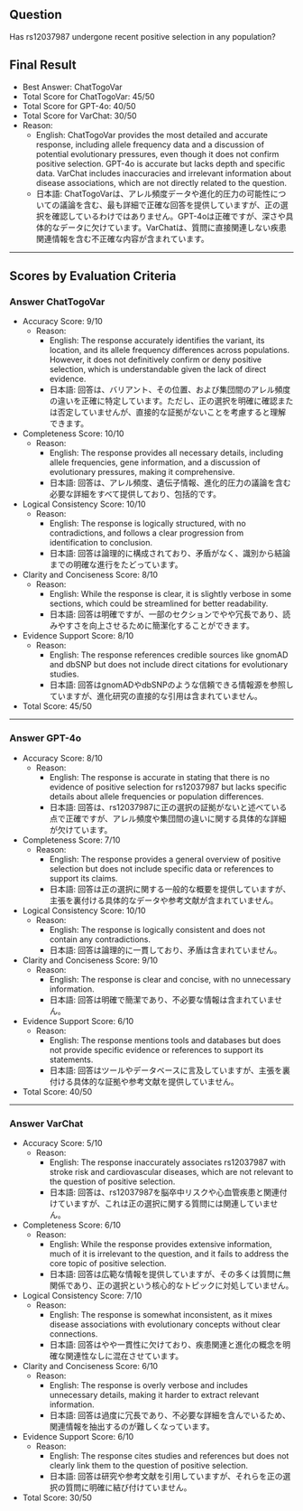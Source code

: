 ## Question

Has rs12037987 undergone recent positive selection in any population?

## Final Result

- Best Answer: ChatTogoVar
- Total Score for ChatTogoVar: 45/50
- Total Score for GPT-4o: 40/50
- Total Score for VarChat: 30/50
- Reason:
  - English: ChatTogoVar provides the most detailed and accurate response, including allele frequency data and a discussion of potential evolutionary pressures, even though it does not confirm positive selection. GPT-4o is accurate but lacks depth and specific data. VarChat includes inaccuracies and irrelevant information about disease associations, which are not directly related to the question.
  - 日本語: ChatTogoVarは、アレル頻度データや進化的圧力の可能性についての議論を含む、最も詳細で正確な回答を提供していますが、正の選択を確認しているわけではありません。GPT-4oは正確ですが、深さや具体的なデータに欠けています。VarChatは、質問に直接関連しない疾患関連情報を含む不正確な内容が含まれています。

---

## Scores by Evaluation Criteria

### Answer ChatTogoVar
- Accuracy Score: 9/10
  - Reason: 
    - English: The response accurately identifies the variant, its location, and its allele frequency differences across populations. However, it does not definitively confirm or deny positive selection, which is understandable given the lack of direct evidence.
    - 日本語: 回答は、バリアント、その位置、および集団間のアレル頻度の違いを正確に特定しています。ただし、正の選択を明確に確認または否定していませんが、直接的な証拠がないことを考慮すると理解できます。
- Completeness Score: 10/10
  - Reason: 
    - English: The response provides all necessary details, including allele frequencies, gene information, and a discussion of evolutionary pressures, making it comprehensive.
    - 日本語: 回答は、アレル頻度、遺伝子情報、進化的圧力の議論を含む必要な詳細をすべて提供しており、包括的です。
- Logical Consistency Score: 10/10
  - Reason: 
    - English: The response is logically structured, with no contradictions, and follows a clear progression from identification to conclusion.
    - 日本語: 回答は論理的に構成されており、矛盾がなく、識別から結論までの明確な進行をたどっています。
- Clarity and Conciseness Score: 8/10
  - Reason: 
    - English: While the response is clear, it is slightly verbose in some sections, which could be streamlined for better readability.
    - 日本語: 回答は明確ですが、一部のセクションでやや冗長であり、読みやすさを向上させるために簡潔化することができます。
- Evidence Support Score: 8/10
  - Reason: 
    - English: The response references credible sources like gnomAD and dbSNP but does not include direct citations for evolutionary studies.
    - 日本語: 回答はgnomADやdbSNPのような信頼できる情報源を参照していますが、進化研究の直接的な引用は含まれていません。
- Total Score: 45/50

---

### Answer GPT-4o
- Accuracy Score: 8/10
  - Reason: 
    - English: The response is accurate in stating that there is no evidence of positive selection for rs12037987 but lacks specific details about allele frequencies or population differences.
    - 日本語: 回答は、rs12037987に正の選択の証拠がないと述べている点で正確ですが、アレル頻度や集団間の違いに関する具体的な詳細が欠けています。
- Completeness Score: 7/10
  - Reason: 
    - English: The response provides a general overview of positive selection but does not include specific data or references to support its claims.
    - 日本語: 回答は正の選択に関する一般的な概要を提供していますが、主張を裏付ける具体的なデータや参考文献が含まれていません。
- Logical Consistency Score: 10/10
  - Reason: 
    - English: The response is logically consistent and does not contain any contradictions.
    - 日本語: 回答は論理的に一貫しており、矛盾は含まれていません。
- Clarity and Conciseness Score: 9/10
  - Reason: 
    - English: The response is clear and concise, with no unnecessary information.
    - 日本語: 回答は明確で簡潔であり、不必要な情報は含まれていません。
- Evidence Support Score: 6/10
  - Reason: 
    - English: The response mentions tools and databases but does not provide specific evidence or references to support its statements.
    - 日本語: 回答はツールやデータベースに言及していますが、主張を裏付ける具体的な証拠や参考文献を提供していません。
- Total Score: 40/50

---

### Answer VarChat
- Accuracy Score: 5/10
  - Reason: 
    - English: The response inaccurately associates rs12037987 with stroke risk and cardiovascular diseases, which are not relevant to the question of positive selection.
    - 日本語: 回答は、rs12037987を脳卒中リスクや心血管疾患と関連付けていますが、これは正の選択に関する質問には関連していません。
- Completeness Score: 6/10
  - Reason: 
    - English: While the response provides extensive information, much of it is irrelevant to the question, and it fails to address the core topic of positive selection.
    - 日本語: 回答は広範な情報を提供していますが、その多くは質問に無関係であり、正の選択という核心的なトピックに対処していません。
- Logical Consistency Score: 7/10
  - Reason: 
    - English: The response is somewhat inconsistent, as it mixes disease associations with evolutionary concepts without clear connections.
    - 日本語: 回答はやや一貫性に欠けており、疾患関連と進化の概念を明確な関連性なしに混在させています。
- Clarity and Conciseness Score: 6/10
  - Reason: 
    - English: The response is overly verbose and includes unnecessary details, making it harder to extract relevant information.
    - 日本語: 回答は過度に冗長であり、不必要な詳細を含んでいるため、関連情報を抽出するのが難しくなっています。
- Evidence Support Score: 6/10
  - Reason: 
    - English: The response cites studies and references but does not clearly link them to the question of positive selection.
    - 日本語: 回答は研究や参考文献を引用していますが、それらを正の選択の質問に明確に結び付けていません。
- Total Score: 30/50